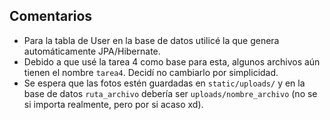 ## Comentarios
- Para la tabla de User en la base de datos utilicé la que genera automáticamente JPA/Hibernate.
- Debido a que usé la tarea 4 como base para esta, algunos archivos aún tienen el nombre `tarea4`. Decidí no cambiarlo por simplicidad.
- Se espera que las fotos estén guardadas en `static/uploads/` y en la base de datos `ruta_archivo` debería ser `uploads/nombre_archivo` (no se si importa realmente, pero por si acaso xd).
